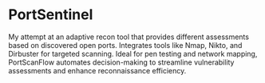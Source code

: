 # PortSentinel
My attempt at an adaptive recon tool that provides different assessments based on discovered open ports. Integrates tools like Nmap, Nikto, and Dirbuster for targeted scanning. Ideal for pen testing and network mapping, PortScanFlow automates decision-making to streamline vulnerability assessments and enhance reconnaissance efficiency.

